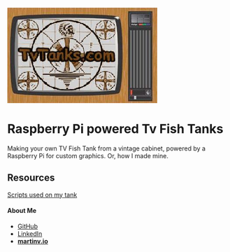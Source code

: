 ![TvTanks logo](/assets/images/tvtanktv.JPG)

# Raspberry Pi powered Tv Fish Tanks

Making your own TV Fish Tank from a vintage cabinet, powered by a Raspberry Pi for custom graphics. Or, how I made mine.

## Resources

[Scripts used on my tank](/assets/scripts)

#### About Me

- <a href="https://github.com/martinvicknair" target="_blank">GitHub</a>
- <a href="https://linkedin.com/in/martinvicknair" target="_blank">LinkedIn</a>
- **<a href="https://martinv.io" target="_blank">martinv.io</a>**
